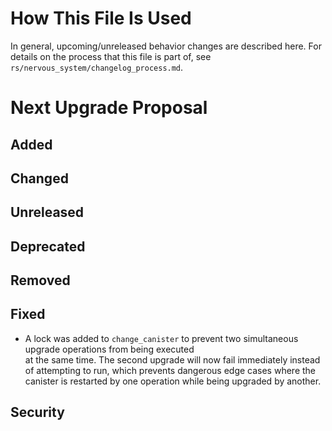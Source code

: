 # How This File Is Used

In general, upcoming/unreleased behavior changes are described here. For details
on the process that this file is part of, see
`rs/nervous_system/changelog_process.md`.


# Next Upgrade Proposal

## Added

## Changed

## Unreleased

## Deprecated

## Removed

## Fixed

- A lock was added to `change_canister` to prevent two simultaneous upgrade operations from being executed  
  at the same time. The second upgrade will now fail immediately instead of attempting to run, which prevents
  dangerous edge cases where the canister is restarted by one operation while being upgraded by another.

## Security
